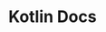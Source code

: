 ---
title: Kotlin Docs
category: 6386a02f5b7bf00510590f34
slug: tiki-sdk-android-docs
hidden: false
order: 7
type: link
link_url: https://tiki-sdk-android.docs.mytiki.com/
---